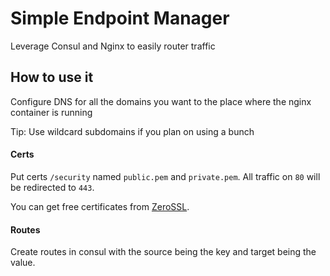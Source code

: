 # Simple Endpoint Manager
Leverage Consul and Nginx to easily router traffic

## How to use it
Configure DNS for all the domains you want to the place where the nginx container is running

Tip: Use wildcard subdomains if you plan on using a bunch

#### Certs  
Put certs `/security` named `public.pem` and `private.pem`.
All traffic on `80` will be redirected to `443`.

You can get free certificates from [ZeroSSL](https://zerossl.com/).

#### Routes  
Create routes in consul with the source being the key and target being the value.